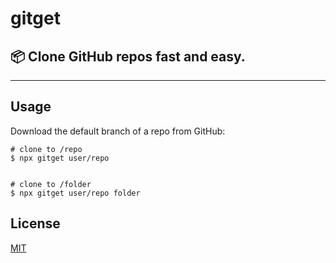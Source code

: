 # gitget

## 📦 Clone GitHub repos fast and easy.

---

## Usage

Download the default branch of a repo from GitHub:

```console
# clone to /repo
$ npx gitget user/repo


# clone to /folder
$ npx gitget user/repo folder
```

## License

[MIT](https://github.com/yandeu/gitget/blob/main/LICENSE)

